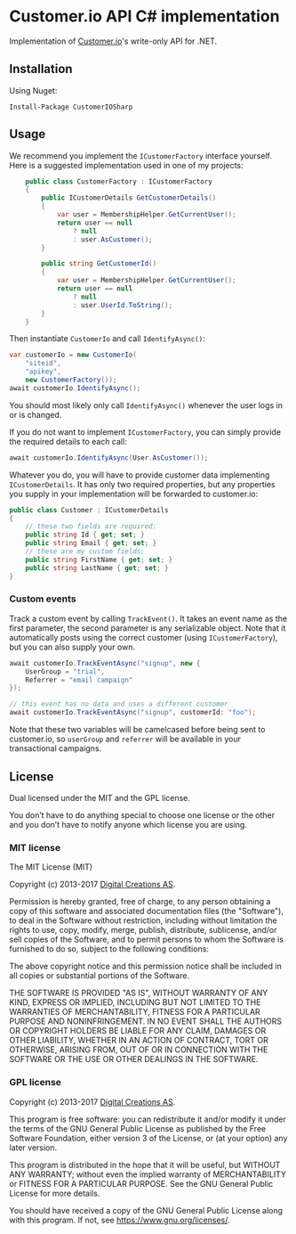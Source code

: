 # Customer.io API C# implementation

Implementation of [Customer.io](https://www.customer.io)'s write-only API for .NET.

## Installation

Using Nuget:

    Install-Package CustomerIOSharp

## Usage

We recommend you implement the `ICustomerFactory` interface yourself. Here is a suggested implementation used in one of my projects:

```cs
    public class CustomerFactory : ICustomerFactory
    {
        public ICustomerDetails GetCustomerDetails()
        {
            var user = MembershipHelper.GetCurrentUser();
            return user == null 
                ? null 
                : user.AsCustomer();
        }

        public string GetCustomerId()
        {
            var user = MembershipHelper.GetCurrentUser();
            return user == null
                ? null
                : user.UserId.ToString();
        }
    }
```

Then instantiate `CustomerIo` and call `IdentifyAsync()`:

```cs
var customerIo = new CustomerIo(
    "siteid", 
    "apikey", 
    new CustomerFactory());
await customerIo.IdentifyAsync();
```

You should most likely only call `IdentifyAsync()` whenever the user logs in or is changed.

If you do not want to implement `ICustomerFactory`, you can simply provide the required details to each call:

```cs
await customerIo.IdentifyAsync(User.AsCustomer());
```

Whatever you do, you will have to provide customer data implementing `ICustomerDetails`. It has only two required properties, but any properties you supply in your implementation will be forwarded to customer.io:

```cs
public class Customer : ICustomerDetails 
{
    // these two fields are required:
    public string Id { get; set; }
    public string Email { get; set; }
    // these are my custom fields:
    public string FirstName { get; set; }
    public string LastName { get; set; }
}
```

### Custom events

Track a custom event by calling `TrackEvent()`. It takes an event name as the first parameter, the second parameter is any serializable object. Note that it automatically posts using the correct customer (using `ICustomerFactory`), but you can also supply your own.

```cs
await customerIo.TrackEventAsync("signup", new {
	UserGroup = "trial",
	Referrer = "email campaign"
});

// this event has no data and uses a different customer
await customerIo.TrackEventAsync("signup", customerId: "foo");
```

Note that these two variables will be camelcased before being sent to customer.io, so `userGroup` and `referrer` will be available in your transactional campaigns.

## License

Dual licensed under the MIT and the GPL license.

You don’t have to do anything special to choose one license or the other and you don’t have to notify anyone which license you are using.

### MIT license

The MIT License (MIT)

Copyright (c) 2013-2017 [Digital Creations AS](https://www.digitalcreations.no).

Permission is hereby granted, free of charge, to any person obtaining a copy of this software and associated documentation files (the "Software"), to deal in the Software without restriction, including without limitation the rights to use, copy, modify, merge, publish, distribute, sublicense, and/or sell copies of the Software, and to permit persons to whom the Software is furnished to do so, subject to the following conditions:

The above copyright notice and this permission notice shall be included in all copies or substantial portions of the Software.

THE SOFTWARE IS PROVIDED "AS IS", WITHOUT WARRANTY OF ANY KIND, EXPRESS OR IMPLIED, INCLUDING BUT NOT LIMITED TO THE WARRANTIES OF MERCHANTABILITY, FITNESS FOR A PARTICULAR PURPOSE AND NONINFRINGEMENT. IN NO EVENT SHALL THE AUTHORS OR COPYRIGHT HOLDERS BE LIABLE FOR ANY CLAIM, DAMAGES OR OTHER LIABILITY, WHETHER IN AN ACTION OF CONTRACT, TORT OR OTHERWISE, ARISING FROM, OUT OF OR IN CONNECTION WITH THE SOFTWARE OR THE USE OR OTHER DEALINGS IN THE SOFTWARE.

### GPL license

Copyright (c) 2013-2017 [Digital Creations AS](https://www.digitalcreations.no).

This program is free software: you can redistribute it and/or modify it under the terms of the GNU General Public License as published by the Free Software Foundation, either version 3 of the License, or (at your option) any later version.

This program is distributed in the hope that it will be useful, but WITHOUT ANY WARRANTY; without even the implied warranty of MERCHANTABILITY or FITNESS FOR A PARTICULAR PURPOSE.  See the GNU General Public License for more details.

You should have received a copy of the GNU General Public License along with this program.  If not, see <https://www.gnu.org/licenses/>.
